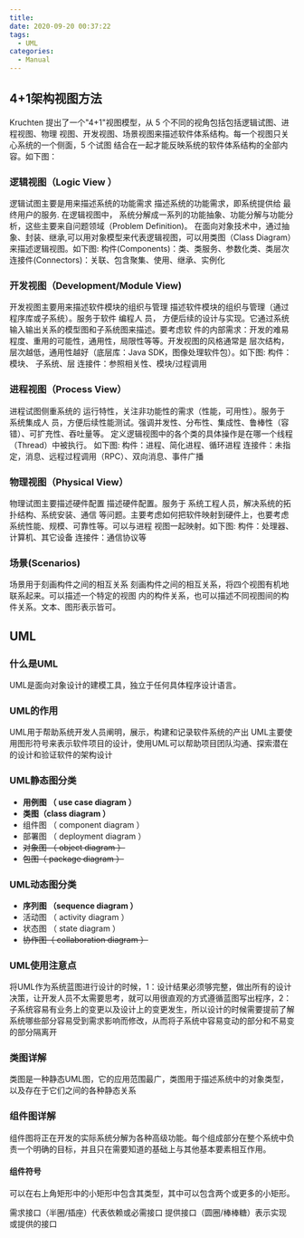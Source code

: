 ```yaml
---
title: 
date: 2020-09-20 00:37:22
tags:
  - UML
categories:
  - Manual
---
```


## 4+1架构视图方法

Kruchten 提出了一个"4+1"视图模型，从 5 个不同的视角包括包括逻辑试图、进程视图、物理
视图、开发视图、场景视图来描述软件体系结构。每一个视图只关心系统的一个侧面，5 个试图
结合在一起才能反映系统的软件体系结构的全部内容。如下图：

### 逻辑视图（Logic View ）

逻辑试图主要是用来描述系统的功能需求 描述系统的功能需求，即系统提供给 最终用户的服务. 在逻辑视图中，
系统分解成一系列的功能抽象、功能分解与功能分析，这些主要来自问题领域（Problem Definition)。
在面向对象技术中，通过抽象、封装、继承,可以用对象模型来代表逻辑视图，可以用类图（Class
Diagram）来描述逻辑视图。如下图:
构件(Components)：类、类服务、参数化类、类层次
连接件(Connectors)：关联、包含聚集、使用、继承、实例化

### 开发视图（Development/Module View)

开发视图主要用来描述软件模块的组织与管理 描述软件模块的组织与管理（通过程序库或子系统）。服务于软件 编程人
员， 方便后续的设计与实现。它通过系统输入输出关系的模型图和子系统图来描述。要考虑软
件的内部需求：开发的难易程度、重用的可能性，通用性，局限性等等。开发视图的风格通常是
层次结构，层次越低，通用性越好（底层库：Java SDK，图像处理软件包）。如下图: 构件：模块、
子系统、层 连接件：参照相关性、模块/过程调用

### 进程视图（Process View）

进程试图侧重系统的 运行特性，关注非功能性的需求（性能，可用性）。服务于 系统集成人
员，方便后续性能测试。强调并发性、分布性、集成性、鲁棒性（容错）、可扩充性、吞吐量等。
定义逻辑视图中的各个类的具体操作是在哪一个线程（Thread）中被执行。
如下图: 构件：进程、简化进程、循环进程
连接件：未指定，消息、远程过程调用（RPC）、双向消息、事件广播

### 物理视图（Physical View）

物理试图主要描述硬件配置 描述硬件配置。服务于 系统工程人员，解决系统的拓扑结构、系统安装、通信
等问题。主要考虑如何把软件映射到硬件上，也要考虑系统性能、规模、可靠性等。可以与进程
视图一起映射。如下图:
构件：处理器、计算机、其它设备
连接件：通信协议等

### 场景(Scenarios)

场景用于刻画构件之间的相互关系 刻画构件之间的相互关系，将四个视图有机地联系起来。可以描述一个特定的视图
内的构件关系，也可以描述不同视图间的构件关系。文本、图形表示皆可。

## UML

### 什么是UML

UML是面向对象设计的建模工具，独立于任何具体程序设计语言。

### UML的作用

UML用于帮助系统开发人员阐明，展示，构建和记录软件系统的产出
UML主要使用图形符号来表示软件项目的设计，使用UML可以帮助项目团队沟通、探索潜在的设计和验证软件的架构设计

### UML静态图分类

* **用例图 （ use case diagram ）**
* **类图（class diagram ）**
* 组件图 （ component diagram ）
* 部署图 （ deployment diagram ）
* ~~对象图 （ object diagram ）~~
* ~~包图（ package diagram ）~~

### UML动态图分类

* **序列图 （sequence diagram ）**
* 活动图 （ activity diagram ）
* 状态图 （ state diagram ）
* ~~协作图（ collaboration diagram ）~~

### UML使用注意点

将UML作为系统蓝图进行设计的时候，1：设计结果必须够完整，做出所有的设计决策，让开发人员不太需要思考，就可以用很直观的方式遵循蓝图写出程序，2：子系统容易有业务上的变更以及设计上的变更发生，所以设计的时候需要提前了解系统哪些部分容易受到需求影响而修改，从而将子系统中容易变动的部分和不易变的部分隔离开

### 类图详解

类图是一种静态UML图，它的应用范围最广，类图用于描述系统中的对象类型，以及存在于它们之间的各种静态关系

### 组件图详解

组件图将正在开发的实际系统分解为各种高级功能。每个组成部分在整个系统中负责一个明确的目标，并且只在需要知道的基础上与其他基本要素相互作用。


#### 组件符号

可以在右上角矩形中的小矩形中包含其类型，其中可以包含两个或更多的小矩形。

需求接口（半圈/插座）代表依赖或必需接口
提供接口（圆圈/棒棒糖）表示实现或提供的接口
